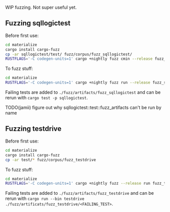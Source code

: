 WIP fuzzing. Not super useful yet.

## Fuzzing sqllogictest

Before first use:

``` sh
cd materialize
cargo install cargo-fuzz
cp -ar sqllogictest/test/ fuzz/corpus/fuzz_sqllogictest/
RUSTFLAGS='-C codegen-units=1' cargo +nightly fuzz cmin --release fuzz_sqllogictest
```

To fuzz stuff:

``` sh
cd materialize
RUSTFLAGS='-C codegen-units=1' cargo +nightly fuzz run --release fuzz_sqllogictest -- -jobs=4
```

Failing tests are added to `./fuzz/artifacts/fuzz_sqllogictest` and can be rerun with `cargo test -p sqllogictest`.

TODO(jamii) figure out why sqllogictest::test::fuzz_artifacts can't be run by name

## Fuzzing testdrive

Before first use:

``` sh
cd materialize
cargo install cargo-fuzz
cp -ar test/* fuzz/corpus/fuzz_testdrive
```

To fuzz stuff:

``` sh
cd materialize
RUSTFLAGS='-C codegen-units=1' cargo +nightly fuzz --release run fuzz_testdriver
```

Failing tests are added to `./fuzz/artifacts/fuzz_testdrive` and can be rerun with `cargo run --bin testdrive ./fuzz/artificats/fuzz_testdrive/<FAILING_TEST>`.

